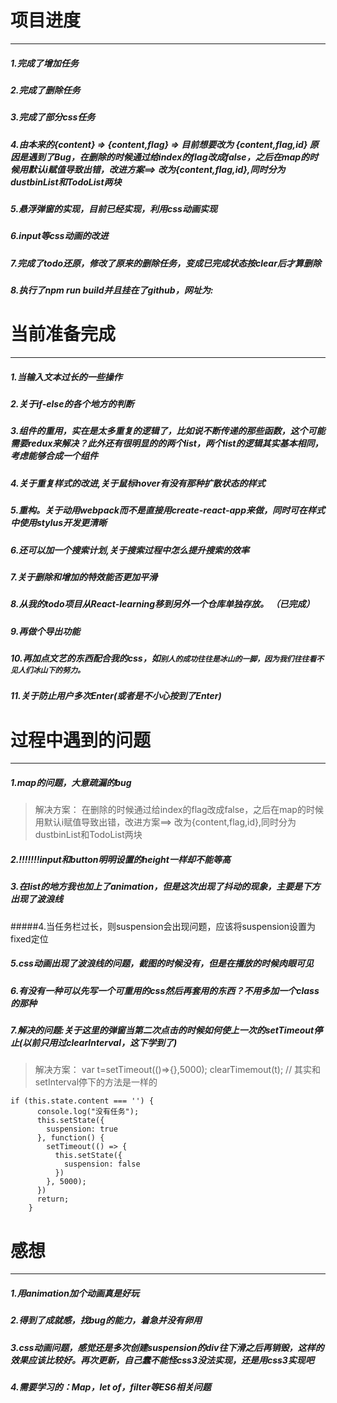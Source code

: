 # 项目进度

*  *  *
##### 1.完成了增加任务
##### 2.完成了删除任务
##### 3.完成了部分css任务
##### 4.由本来的{content} => {content,flag} =>  目前想要改为 {content,flag,id} 原因是遇到了Bug，在删除的时候通过给index的flag改成false，之后在map的时候用默认i赋值导致出错，改进方案==>  改为{content,flag,id},同时分为dustbinList和TodoList两块
##### 5.悬浮弹窗的实现，目前已经实现，利用css动画实现
##### 6.input等css动画的改进
##### 7.完成了todo还原，修改了原来的删除任务，变成已完成状态按clear后才算删除
##### 8.执行了npm run build并且挂在了github，网址为:

# 当前准备完成
* * *
#####  1.当输入文本过长的一些操作
#####  2.关于if-else的各个地方的判断
#####  3.**组件的重用，实在是太多重复的逻辑了，比如说不断传递的那些函数，这个可能需要redux来解决？此外还有很明显的的两个list，两个list的逻辑其实基本相同，考虑能够合成一个组件**
#####  4.关于重复样式的改进,关于鼠标hover有没有那种扩散状态的样式
#####  5.重构。关于动用webpack而不是直接用create-react-app来做，同时可在样式中使用stylus开发更清晰
##### 6.还可以加一个搜索计划,关于搜索过程中怎么提升搜索的效率
##### 7.关于删除和增加的特效能否更加平滑
##### 8.从我的todo项目从React-learning移到另外一个仓库单独存放。 （已完成）
##### 9.再做个导出功能
##### 10.再加点文艺的东西配合我的css，如``别人的成功往往是冰山的一脚，因为我们往往看不见人们冰山下的努力。``
##### 11.关于防止用户多次Enter(或者是不小心按到了Enter)

# 过程中遇到的问题
* * *
##### 1.map的问题，大意疏漏的bug
> 解决方案：
在删除的时候通过给index的flag改成false，之后在map的时候用默认i赋值导致出错，改进方案==>  改为{content,flag,id},同时分为dustbinList和TodoList两块
##### 2.!!!!!!!input和button明明设置的height一样却不能等高
##### 3.在list的地方我也加上了animation，但是这次出现了抖动的现象，主要是下方出现了波浪线
#####4.当任务栏过长，则suspension会出现问题，应该将suspension设置为fixed定位
##### 5.css动画出现了波浪线的问题，截图的时候没有，但是在播放的时候肉眼可见
##### 6.有没有一种可以先写一个可重用的css然后再套用的东西？不用多加一个class的那种
##### 7.解决的问题:关于这里的弹窗当第二次点击的时候如何使上一次的setTimeout停止(以前只用过clearInterval，这下学到了)
> 解决方案：
var t=setTimeout(()=>{},5000);
clearTimemout(t);
// 其实和setInterval停下的方法是一样的
```
if (this.state.content === '') {
      console.log("没有任务");
      this.setState({
        suspension: true
      }, function() {
        setTimeout(() => {
          this.setState({
            suspension: false
          })
        }, 5000);
      })
      return;
    }
```


# 感想
*  *  *
##### 1.用animation加个动画真是好玩
##### 2.得到了成就感，找bug的能力，着急并没有卵用
##### 3.css动画问题，感觉还是多次创建suspension的div往下滑之后再销毁，这样的效果应该比较好。再次更新，自己蠢不能怪css3没法实现，还是用css3实现吧
##### 4.需要学习的：Map，let of，filter等ES6相关问题